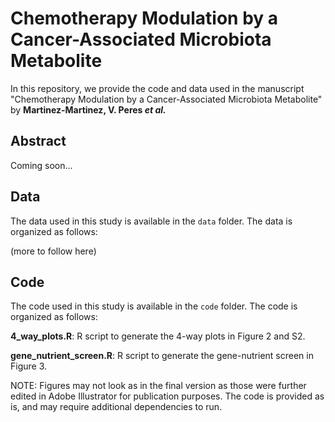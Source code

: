 # Chemotherapy Modulation by a Cancer-Associated Microbiota Metabolite

In this repository, we provide the code and data used in the manuscript "Chemotherapy Modulation by a Cancer-Associated Microbiota Metabolite" by **Martinez-Martinez, V. Peres _et al._**

## Abstract

Coming soon...

## Data

The data used in this study is available in the `data` folder. The data is organized as follows:

(more to follow here)

## Code

The code used in this study is available in the `code` folder. The code is organized as follows:

**4_way_plots.R**: R script to generate the 4-way plots in Figure 2 and S2.

**gene_nutrient_screen.R**: R script to generate the gene-nutrient screen in Figure 3.

NOTE: Figures may not look as in the final version as those were further edited in Adobe Illustrator for publication purposes. The code is provided as is, and may require additional dependencies to run.